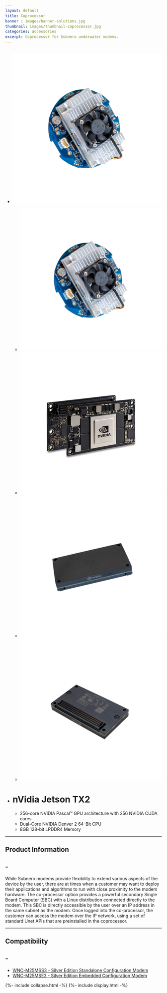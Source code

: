 ```yaml
---
layout: default
title: Coprocessor
banner : images/banner-solutions.jpg
thumbnail: images/thumbnail-coprocessor.jpg
categories: accessories
excerpt: Coprocessor for Subnero underwater modems.
---
```


<div class='full tall' style='background-image: url({{site.baseurl}}/{{page.banner}});'>
  <div class='row'>
    <div class='large-12 columns'>
      <!-- {% include section-header.html title=page.title tagline=page.tagline color=page.title_color class="big" %} -->
    </div>
  </div>
  <div class='four spacing'></div>
  <div class='four spacing'></div>
</div>

<div class='full'>
  <div class='row'>
      <ul class='gfXsQG'>
        <li class='fuqHMA'>
            <div class='mod modBlogPost'>
              <img id='main-img' src='/images/accessories-coprocessor01.jpg'>
            </div>
            <div class='modGallery extra'>
              <ul class='media modTeamMember gallery shortcode-list'>
                <li class="member current-li"><a class='image-nav'><img src='/images/accessories-coprocessor01.jpg'></a></li>
                <li class="member"><a class='image-nav'><img src='/images/accessories-coprocessor02.jpg'></a></li>
                <li class="member"><a class='image-nav'><img src='/images/accessories-coprocessor03.jpg'></a></li>
                <li class="member"><a class='image-nav'><img src='/images/accessories-coprocessor04.jpg'></a></li>
              </ul>
            </div>
        </li>
        <li class='fuqHMA'>
          <div class='modSectionHeader col2'>
            <h1> nVidia Jetson TX2</h1>
            <ul>
              <li>256-core NVIDIA Pascal™ GPU architecture with 256 NVIDIA CUDA cores</li>
              <li>Dual-Core NVIDIA Denver 2 64-Bit CPU</li>
              <li>8GB 128-bit LPDDR4 Memory</li>
            </ul>
          </div>
        </li>
      </ul>
      <hr>
      <div class='cGBxoB'>
        <div class='media hOXnHC modBlogPost'>
          <h2> Product Information</h2>
          <a class='media-body links collapsible' id ='batProduct'>
            <h2 class='right' id='batProduct-icon'>-</h2>
          </a>
        </div>
        <div class='media modBlogPost collapsible-content' id = 'batProductdata'>
          <p> While Subnero modems provide flexibility to extend various aspects of the device by the user, there are at times when a customer may want to deploy their applications and algorithms to run with close proximity to the modem hardware. The co-processor option provides a powerful secondary Single Board Computer (SBC) with a Linux distribution connected directly to the modem. This SBC is directly accessible by the user over an IP address in the same subnet as the modem. Once logged into the co-processor, the customer can access the modem over the IP network, using a set of standard Unet APIs that are preinstalled in the coprocessor.</p>
        </div>
      </div>
      <hr>
      <div class='cGBxoB'>
          <div class='media hOXnHC modBlogPost'>
            <h2> Compatibility</h2>
            <a class='media-body links collapsible' id ='batCompatibility'>
            <h2 class='right' id='batCompatibility-icon'>-</h2>
          </a>
          </div>
          <div class='media modBlogPost collapsible-content' id = 'batCompatibilitydata'>
            <ul class="shortcode-list">
              <li><a href="{{site.baseurl}}/products/wnc-m25mss3">WNC-M25MSS3 - Silver Edition Standalone Configuration Modem</a></li>
              <li><a href="{{site.baseurl}}/products/wnc-m25mse3">WNC-M25MSE3 - Silver Edition Embedded Configuration Modem</a></li>
            </ul>
          </div>
      </div>
  </div>
</div>
{%- include collapse.html -%}
{%- include display.html -%}